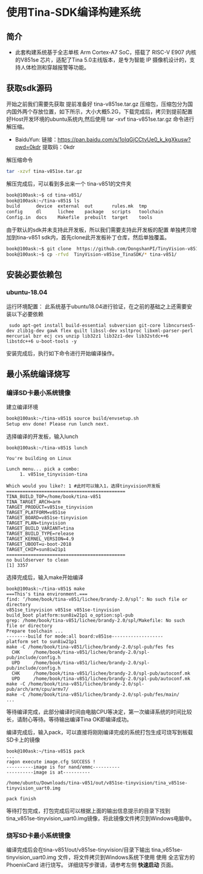 # 使用Tina-SDK编译构建系统

## 简介

* 此套构建系统基于全志单核 Arm Cortex-A7 SoC，搭载了 RISC-V E907 内核的V851se  芯片，适配了Tina 5.0主线版本，是专为智能 IP 摄像机设计的，支持人体检测和穿越报警等功能。

## 获取sdk源码

开始之前我们需要先获取 提前准备好 tina-v851se.tar.gz 压缩包，压缩包分为国内国外两个存放位置，如下所示，大小大概5.2G，下载完成后，拷贝到提前配置好Host开发环境的ubuntu系统内,然后使用 tar -xvf tina-v851se.tar.gz 命令进行解压缩。

- BaiduYun:   链接：https://pan.baidu.com/s/1oIqGjCCtvUe0_k_kgXkusw?pwd=0kdr 提取码：0kdr 

解压缩命令

```bash
tar -xzvf tina-v851se.tar.gz
```

解压完成后，可以看到多出来一个 tina-v851的文件夹

```bash
book@100ask:~$ cd tina-v851/
book@100ask:~/tina-v851$ ls
build      device  external  out       rules.mk  tmp
config     dl      lichee    package   scripts   toolchain
Config.in  docs    Makefile  prebuilt  target    tools
```

由于默认的sdk并未支持此开发板，所以我们需要支持此开发板的配置 单独拷贝增加到tina-v851 sdk内，首先clone此开发板补丁仓库，然后单独覆盖。

```bash
book@100ask:~$ git clone  https://github.com/DongshanPI/TinyVision-v851se_TinaSDK
book@100ask:~$ cp -rfvd  TinyVision-v851se_TinaSDK/* tina-v851/
```

## 安装必要依赖包

### ubuntu-18.04

运行环境配置： 此系统基于ubuntu18.04进行验证，在之前的基础之上还需要安装以下必要依赖

```shell
 sudo apt-get install build-essential subversion git-core libncurses5-dev zlib1g-dev gawk flex quilt libssl-dev xsltproc libxml-parser-perl mercurial bzr ecj cvs unzip lib32z1 lib32z1-dev lib32stdc++6 libstdc++6 u-boot-tools -y
```

安装完成后，执行如下命令进行开始编译操作。

## 最小系统编译烧写
### 编译SD卡最小系统镜像

建立编译环境

```bash
book@100ask:~/tina-v851$ source build/envsetup.sh 
Setup env done! Please run lunch next.
```

选择编译的开发板，输入lunch

```shell
book@100ask:~/tina-v851$ lunch

You're building on Linux

Lunch menu... pick a combo:
     1. v851se_tinyvision-tina

Which would you like?: 1 #此时可以输入1，选择tinyvision开发板
============================================
TINA_BUILD_TOP=/home/book/tina-v851
TINA_TARGET_ARCH=arm
TARGET_PRODUCT=v851se_tinyvision
TARGET_PLATFORM=v851se
TARGET_BOARD=v851se-tinyvision
TARGET_PLAN=tinyvision
TARGET_BUILD_VARIANT=tina
TARGET_BUILD_TYPE=release
TARGET_KERNEL_VERSION=4.9
TARGET_UBOOT=u-boot-2018
TARGET_CHIP=sun8iw21p1
============================================
no buildserver to clean
[1] 3357
```

选择完成后，输入make开始编译

```shell
book@100ask:~/tina-v851$ make
===This's tina environment.===
find: ‘/home/book/tina-v851/lichee/brandy-2.0/spl’: No such file or directory
v851se_tinyvision v851se v851se-tinyvision
build_boot platform:sun8iw21p1 o_option:spl-pub
grep: /home/book/tina-v851/lichee/brandy-2.0/spl/Makefile: No such file or directory
Prepare toolchain ...
--------build for mode:all board:v851se-------------------
platform set to sun8iw21p1
make -C /home/book/tina-v851/lichee/brandy-2.0/spl-pub/fes fes
  CHK     /home/book/tina-v851/lichee/brandy-2.0/spl-pub/include/config.h
  UPD     /home/book/tina-v851/lichee/brandy-2.0/spl-pub/include/config.h
  CHK     /home/book/tina-v851/lichee/brandy-2.0/spl-pub/autoconf.mk
  UPD     /home/book/tina-v851/lichee/brandy-2.0/spl-pub/autoconf.mk
make -C /home/book/tina-v851/lichee/brandy-2.0/spl-pub/arch/arm/cpu/armv7/
make -C /home/book/tina-v851/lichee/brandy-2.0/spl-pub/fes/main/
...
```

等待编译完成，此部分编译时间由电脑CPU等决定，第一次编译系统的时间比较长，请耐心等待。等待输出编译Tina OK即编译成功。



编译完成后，输入pack，可以直接将刚刚编译完成的系统打包生成可烧写到板载SD卡上的镜像

``` shell
book@100ask:~/tina-v851$ pack
...
ragon execute image.cfg SUCCESS !
----------image is for nand/emmc----------
----------image is at----------

/home/ubuntu/Downloads/tina-v851/out/v851se-tinyvision/tina_v851se-tinyvision_uart0.img

pack finish
```

等待打包完成，打包完成后可以根据上面的输出信息提示的目录下找到 tina_v851se-tinyvision_uart0.img镜像，将此镜像文件拷贝到Windows电脑中。

### 烧写SD卡最小系统镜像

编译完成后会在tina-v851/out/v851se-tinyvision/目录下输出 tina_v851se-tinyvision_uart0.img 文件，将文件拷贝到Windows系统下使用 使用 全志官方的  PhoenixCard 进行烧写。
详细烧写步骤请，请参考左侧 **快速启动** 页面。





